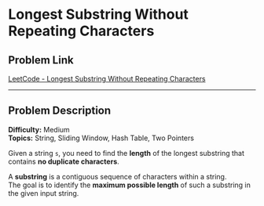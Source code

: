 # Longest Substring Without Repeating Characters

## Problem Link
[LeetCode - Longest Substring Without Repeating Characters](https://leetcode.com/problems/longest-substring-without-repeating-characters/description/)

---

## Problem Description

**Difficulty:** Medium  
**Topics:** String, Sliding Window, Hash Table, Two Pointers

Given a string `s`, you need to find the **length** of the longest substring that contains **no duplicate characters**.

A **substring** is a contiguous sequence of characters within a string.  
The goal is to identify the **maximum possible length** of such a substring in the given input string.

